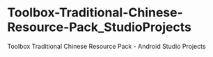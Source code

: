 # Toolbox-Traditional-Chinese-Resource-Pack_StudioProjects
Toolbox Traditional Chinese Resource Pack - Android Studio Projects
